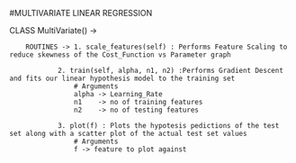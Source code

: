#MULTIVARIATE LINEAR REGRESSION

CLASS MultiVariate() ->

		ROUTINES -> 1. scale_features(self) : Performs Feature Scaling to reduce skewness of the Cost_Function vs Parameter graph

			    2. train(self, alpha, n1, n2) :Performs Gradient Descent and fits our linear hypothesis model to the training set
					# Arguments					
					alpha -> Learning_Rate
					n1    -> no of training features
					n2    -> no of testing features

			    3. plot(f) : Plots the hypotesis pedictions of the test set along with a scatter plot of the actual test set values
					# Arguments
					f -> feature to plot against 


